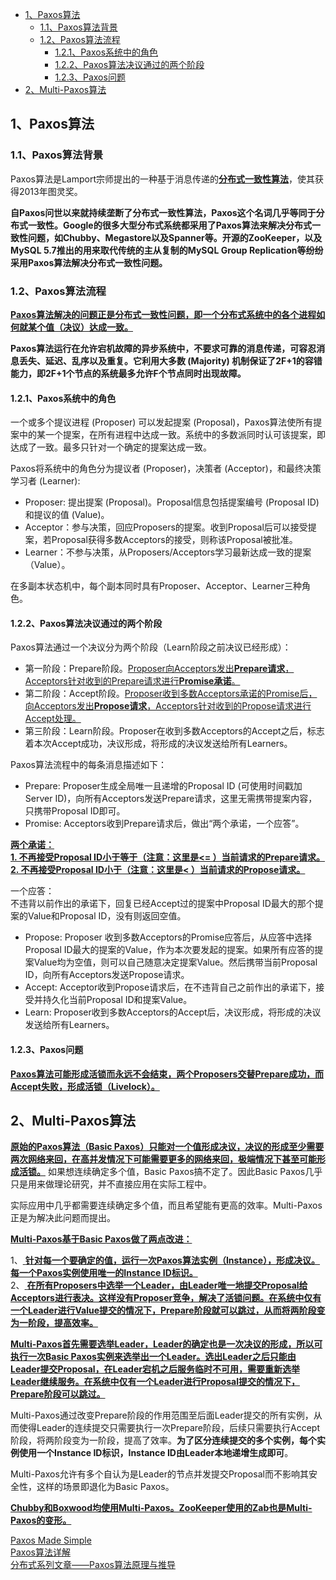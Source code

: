 <!-- TOC -->

- [1、Paxos算法](#1paxos算法)
  - [1.1、Paxos算法背景](#11paxos算法背景)
  - [1.2、Paxos算法流程](#12paxos算法流程)
    - [1.2.1、Paxos系统中的角色](#121paxos系统中的角色)
    - [1.2.2、Paxos算法决议通过的两个阶段](#122paxos算法决议通过的两个阶段)
    - [1.2.3、Paxos问题](#123paxos问题)
- [2、Multi-Paxos算法](#2multi-paxos算法)

<!-- /TOC -->

## 1、Paxos算法
### 1.1、Paxos算法背景
Paxos算法是Lamport宗师提出的一种基于消息传递的<u>**分布式一致性算法**</u>，使其获得2013年图灵奖。
 
**自Paxos问世以来就持续垄断了分布式一致性算法，Paxos这个名词几乎等同于分布式一致性。Google的很多大型分布式系统都采用了Paxos算法来解决分布式一致性问题，如Chubby、Megastore以及Spanner等。开源的ZooKeeper，以及MySQL 5.7推出的用来取代传统的主从复制的MySQL Group Replication等纷纷采用Paxos算法解决分布式一致性问题。**


### 1.2、Paxos算法流程
<u>**Paxos算法解决的问题正是分布式一致性问题，即一个分布式系统中的各个进程如何就某个值（决议）达成一致。**</u>

**Paxos算法运行在允许宕机故障的异步系统中，不要求可靠的消息传递，可容忍消息丢失、延迟、乱序以及重复。它利用大多数 (Majority) 机制保证了2F+1的容错能力，即2F+1个节点的系统最多允许F个节点同时出现故障。**

#### 1.2.1、Paxos系统中的角色
一个或多个提议进程 (Proposer) 可以发起提案 (Proposal)，Paxos算法使所有提案中的某一个提案，在所有进程中达成一致。系统中的多数派同时认可该提案，即达成了一致。最多只针对一个确定的提案达成一致。

Paxos将系统中的角色分为提议者 (Proposer)，决策者 (Acceptor)，和最终决策学习者 (Learner):

  * Proposer: 提出提案 (Proposal)。Proposal信息包括提案编号 (Proposal ID) 和提议的值 (Value)。  
  * Acceptor：参与决策，回应Proposers的提案。收到Proposal后可以接受提案，若Proposal获得多数Acceptors的接受，则称该Proposal被批准。  
  * Learner：不参与决策，从Proposers/Acceptors学习最新达成一致的提案（Value）。

在多副本状态机中，每个副本同时具有Proposer、Acceptor、Learner三种角色。

#### 1.2.2、Paxos算法决议通过的两个阶段  
Paxos算法通过一个决议分为两个阶段（Learn阶段之前决议已经形成）：

  * 第一阶段：Prepare阶段。<u>Proposer向Acceptors发出**Prepare请求**，Acceptors针对收到的Prepare请求进行**Promise承诺**。</u>  
  * 第二阶段：Accept阶段。<u>Proposer收到多数Acceptors承诺的Promise后，向Acceptors发出**Propose请求**，Acceptors针对收到的Propose请求进行Accept处理。</u>    
  * 第三阶段：Learn阶段。Proposer在收到多数Acceptors的Accept之后，标志着本次Accept成功，决议形成，将形成的决议发送给所有Learners。


Paxos算法流程中的每条消息描述如下：  
   * Prepare: Proposer生成全局唯一且递增的Proposal ID (可使用时间戳加Server ID)，向所有Acceptors发送Prepare请求，这里无需携带提案内容，只携带Proposal ID即可。
   * Promise: Acceptors收到Prepare请求后，做出“两个承诺，一个应答”。  
  
<u> **两个承诺：**</u>   
  <u> **1. 不再接受Proposal ID小于等于（注意：这里是<= ）当前请求的Prepare请求。**</u>   
  <u> **2. 不再接受Proposal ID小于（注意：这里是< ）当前请求的Propose请求。**</u>   

一个应答：  
不违背以前作出的承诺下，回复已经Accept过的提案中Proposal ID最大的那个提案的Value和Proposal ID，没有则返回空值。

  * Propose: Proposer 收到多数Acceptors的Promise应答后，从应答中选择Proposal ID最大的提案的Value，作为本次要发起的提案。如果所有应答的提案Value均为空值，则可以自己随意决定提案Value。然后携带当前Proposal ID，向所有Acceptors发送Propose请求。  
  * Accept: Acceptor收到Propose请求后，在不违背自己之前作出的承诺下，接受并持久化当前Proposal ID和提案Value。  
  * Learn: Proposer收到多数Acceptors的Accept后，决议形成，将形成的决议发送给所有Learners。

####  1.2.3、Paxos问题
<u> **Paxos算法可能形成活锁而永远不会结束，两个Proposers交替Prepare成功，而Accept失败，形成活锁（Livelock）。**</u>   

## 2、Multi-Paxos算法
<u> **原始的Paxos算法（Basic Paxos）只能对一个值形成决议，决议的形成至少需要两次网络来回，在高并发情况下可能需要更多的网络来回，极端情况下甚至可能形成活锁。**</u> 如果想连续确定多个值，Basic Paxos搞不定了。因此Basic Paxos几乎只是用来做理论研究，并不直接应用在实际工程中。  

实际应用中几乎都需要连续确定多个值，而且希望能有更高的效率。Multi-Paxos正是为解决此问题而提出。  

<u> **Multi-Paxos基于Basic Paxos做了两点改进：**</u>   

1、<u> **针对每一个要确定的值，运行一次Paxos算法实例（Instance），形成决议。每一个Paxos实例使用唯一的Instance ID标识。**</u>    
2、<u> **在所有Proposers中选举一个Leader，由Leader唯一地提交Proposal给Acceptors进行表决。这样没有Proposer竞争，解决了活锁问题。在系统中仅有一个Leader进行Value提交的情况下，Prepare阶段就可以跳过，从而将两阶段变为一阶段，提高效率。**</u> 

<u> **Multi-Paxos首先需要选举Leader，Leader的确定也是一次决议的形成，所以可执行一次Basic Paxos实例来选举出一个Leader。选出Leader之后只能由Leader提交Proposal，在Leader宕机之后服务临时不可用，需要重新选举Leader继续服务。在系统中仅有一个Leader进行Proposal提交的情况下，Prepare阶段可以跳过。**</u> 

Multi-Paxos通过改变Prepare阶段的作用范围至后面Leader提交的所有实例，从而使得Leader的连续提交只需要执行一次Prepare阶段，后续只需要执行Accept阶段，将两阶段变为一阶段，提高了效率。**为了区分连续提交的多个实例，每个实例使用一个Instance ID标识，Instance ID由Leader本地递增生成即可**。

Multi-Paxos允许有多个自认为是Leader的节点并发提交Proposal而不影响其安全性，这样的场景即退化为Basic Paxos。

<u> **Chubby和Boxwood均使用Multi-Paxos。ZooKeeper使用的Zab也是Multi-Paxos的变形。**</u> 

[Paxos Made Simple](https://lamport.azurewebsites.net/pubs/paxos-simple.pdf)  
[Paxos算法详解](https://zhuanlan.zhihu.com/p/31780743)  
[分布式系列文章——Paxos算法原理与推导 ](https://www.cnblogs.com/linbingdong/p/6253479.html)